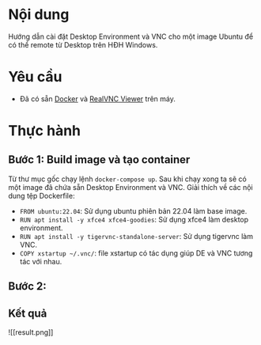 # Nội dung
Hướng dẫn cài đặt Desktop Environment và VNC cho một image Ubuntu để có thể remote từ Desktop trên HĐH Windows.

# Yêu cầu
- Đã có sẵn [Docker](https://docs.docker.com/desktop/install/windows-install/) và [RealVNC Viewer](https://www.realvnc.com/en/connect/download/viewer/) trên máy.

# Thực hành

## Bước 1: Build image và tạo container
Từ thư mục gốc chạy lệnh `docker-compose up`. Sau khi chạy xong ta sẽ có một image đã chứa sẵn Desktop Environment và VNC.
Giải thích về các nội dung tệp Dockerfile:
- `FROM ubuntu:22.04`: Sử dụng ubuntu phiên bản 22.04 làm base image.
- `RUN apt install -y xfce4 xfce4-goodies`: Sử dụng xfce4 làm desktop environment.
- `RUN apt install -y tigervnc-standalone-server`: Sử dụng tigervnc làm VNC.
- `COPY xstartup ~/.vnc/`: file xstartup có tác dụng giúp DE và VNC tương tác với nhau.

## Bước 2: 
## Kết quả

![[result.png]]